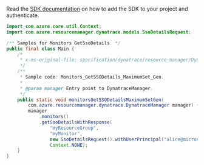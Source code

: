 Read the [SDK documentation](https://github.com/Azure/azure-sdk-for-java/blob/azure-resourcemanager-dynatrace_1.0.0-beta.1/sdk/dynatrace/azure-resourcemanager-dynatrace/README.md) on how to add the SDK to your project and authenticate.

```java
import com.azure.core.util.Context;
import com.azure.resourcemanager.dynatrace.models.SsoDetailsRequest;

/** Samples for Monitors GetSsoDetails. */
public final class Main {
    /*
     * x-ms-original-file: specification/dynatrace/resource-manager/Dynatrace.Observability/preview/2021-09-01-preview/examples/Monitors_GetSSODetails_MaximumSet_Gen.json
     */
    /**
     * Sample code: Monitors_GetSSODetails_MaximumSet_Gen.
     *
     * @param manager Entry point to DynatraceManager.
     */
    public static void monitorsGetSSODetailsMaximumSetGen(
        com.azure.resourcemanager.dynatrace.DynatraceManager manager) {
        manager
            .monitors()
            .getSsoDetailsWithResponse(
                "myResourceGroup",
                "myMonitor",
                new SsoDetailsRequest().withUserPrincipal("alice@microsoft.com"),
                Context.NONE);
    }
}
```
